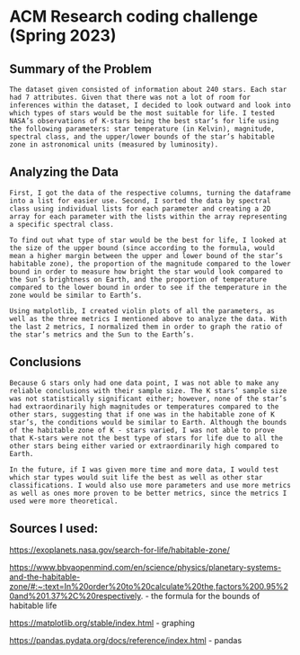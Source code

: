# ACM Research coding challenge (Spring 2023)

## Summary of the Problem

	The dataset given consisted of information about 240 stars. Each star had 7 attributes. Given that there was not a lot of room for inferences within the dataset, I decided to look outward and look into which types of stars would be the most suitable for life. I tested NASA’s observations of K-stars being the best star’s for life using the following parameters: star temperature (in Kelvin), magnitude, spectral class, and the upper/lower bounds of the star’s habitable zone in astronomical units (measured by luminosity).

## Analyzing the Data

	First, I got the data of the respective columns, turning the dataframe into a list for easier use. Second, I sorted the data by spectral class using individual lists for each parameter and creating a 2D array for each parameter with the lists within the array representing a specific spectral class. 

	To find out what type of star would be the best for life, I looked at the size of the upper bound (since according to the formula, would mean a higher margin between the upper and lower bound of the star’s habitable zone), the proportion of the magnitude compared to the lower bound in order to measure how bright the star would look compared to the Sun’s brightness on Earth, and the proportion of temperature compared to the lower bound in order to see if the temperature in the zone would be similar to Earth’s.

	Using matplotlib, I created violin plots of all the parameters, as well as the three metrics I mentioned above to analyze the data. With the last 2 metrics, I normalized them in order to graph the ratio of the star’s metrics and the Sun to the Earth’s.

## Conclusions

	Because G stars only had one data point, I was not able to make any reliable conclusions with their sample size. The K stars’ sample size was not statistically significant either; however, none of the star’s had extraordinarily high magnitudes or temperatures compared to the other stars, suggesting that if one was in the habitable zone of K star’s, the conditions would be similar to Earth. Although the bounds of the habitable zone of K - stars varied, I was not able to prove that K-stars were not the best type of stars for life due to all the other stars being either varied or extraordinarily high compared to Earth.

	In the future, if I was given more time and more data, I would test which star types would suit life the best as well as other star classifications. I would also use more parameters and use more metrics as well as ones more proven to be better metrics, since the metrics I used were more theoretical.


## Sources I used:

https://exoplanets.nasa.gov/search-for-life/habitable-zone/

https://www.bbvaopenmind.com/en/science/physics/planetary-systems-and-the-habitable-zone/#:~:text=In%20order%20to%20calculate%20the,factors%200.95%20and%201.37%2C%20respectively. - the formula for the bounds of habitable life

https://matplotlib.org/stable/index.html - graphing

https://pandas.pydata.org/docs/reference/index.html - pandas

